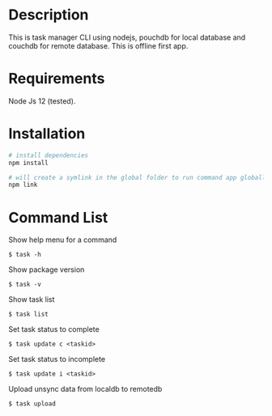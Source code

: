 # Description

This is task manager CLI using nodejs, pouchdb for local database and couchdb for remote database. This is offline first app.

# Requirements

Node Js 12 (tested).

# Installation

``` bash
# install dependencies
npm install

# will create a symlink in the global folder to run command app globally
npm link
```

# Command List

Show help menu for a command
```
$ task -h
```

Show package version
```
$ task -v
```

Show task list
```
$ task list
```

Set task status to complete
```
$ task update c <taskid>
```

Set task status to incomplete
```
$ task update i <taskid>
```

Upload unsync data from localdb to remotedb
```
$ task upload
```
